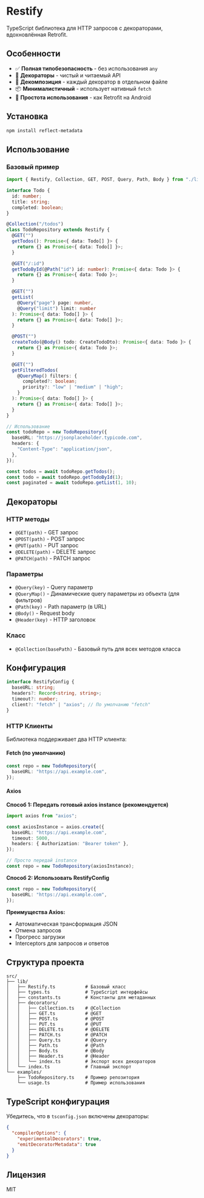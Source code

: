 # Restify

TypeScript библиотека для HTTP запросов с декораторами, вдохновлённая Retrofit.

## Особенности

- ✅ **Полная типобезопасность** - без использования `any`
- 🎨 **Декораторы** - чистый и читаемый API
- 🔧 **Декомпозиция** - каждый декоратор в отдельном файле
- 📦 **Минималистичный** - использует нативный `fetch`
- 🚀 **Простота использования** - как Retrofit на Android

## Установка

```bash
npm install reflect-metadata
```

## Использование

### Базовый пример

```typescript
import { Restify, Collection, GET, POST, Query, Path, Body } from "./lib/index.ts";

interface Todo {
  id: number;
  title: string;
  completed: boolean;
}

@Collection("/todos")
class TodoRepository extends Restify {
  @GET("")
  getTodos(): Promise<{ data: Todo[] }> {
    return {} as Promise<{ data: Todo[] }>;
  }

  @GET("/:id")
  getTodoById(@Path("id") id: number): Promise<{ data: Todo }> {
    return {} as Promise<{ data: Todo }>;
  }

  @GET("")
  getList(
    @Query("page") page: number,
    @Query("limit") limit: number
  ): Promise<{ data: Todo[] }> {
    return {} as Promise<{ data: Todo[] }>;
  }

  @POST("")
  createTodo(@Body() todo: CreateTodoDto): Promise<{ data: Todo }> {
    return {} as Promise<{ data: Todo }>;
  }

  @GET("")
  getFilteredTodos(
    @QueryMap() filters: {
      completed?: boolean;
      priority?: "low" | "medium" | "high";
    }
  ): Promise<{ data: Todo[] }> {
    return {} as Promise<{ data: Todo[] }>;
  }
}

// Использование
const todoRepo = new TodoRepository({
  baseURL: "https://jsonplaceholder.typicode.com",
  headers: {
    "Content-Type": "application/json",
  },
});

const todos = await todoRepo.getTodos();
const todo = await todoRepo.getTodoById(1);
const paginated = await todoRepo.getList(1, 10);
```

## Декораторы

### HTTP методы
- `@GET(path)` - GET запрос
- `@POST(path)` - POST запрос
- `@PUT(path)` - PUT запрос
- `@DELETE(path)` - DELETE запрос
- `@PATCH(path)` - PATCH запрос

### Параметры
- `@Query(key)` - Query параметр
- `@QueryMap()` - Динамические query параметры из объекта (для фильтров)
- `@Path(key)` - Path параметр (в URL)
- `@Body()` - Request body
- `@Header(key)` - HTTP заголовок

### Класс
- `@Collection(basePath)` - Базовый путь для всех методов класса

## Конфигурация

```typescript
interface RestifyConfig {
  baseURL: string;
  headers?: Record<string, string>;
  timeout?: number;
  client?: "fetch" | "axios"; // По умолчанию "fetch"
}
```

### HTTP Клиенты

Библиотека поддерживает два HTTP клиента:

#### Fetch (по умолчанию)
```typescript
const repo = new TodoRepository({
  baseURL: "https://api.example.com",
});
```

#### Axios

**Способ 1: Передать готовый axios instance (рекомендуется)**
```typescript
import axios from "axios";

const axiosInstance = axios.create({
  baseURL: "https://api.example.com",
  timeout: 5000,
  headers: { Authorization: "Bearer token" },
});

// Просто передай instance
const repo = new TodoRepository(axiosInstance);
```

**Способ 2: Использовать RestifyConfig**
```typescript
const repo = new TodoRepository({
  baseURL: "https://api.example.com",
});
```

**Преимущества Axios:**
- Автоматическая трансформация JSON
- Отмена запросов
- Прогресс загрузки
- Interceptors для запросов и ответов

## Структура проекта

```
src/
├── lib/
│   ├── Restify.ts           # Базовый класс
│   ├── types.ts             # TypeScript интерфейсы
│   ├── constants.ts         # Константы для метаданных
│   ├── decorators/
│   │   ├── Collection.ts    # @Collection
│   │   ├── GET.ts           # @GET
│   │   ├── POST.ts          # @POST
│   │   ├── PUT.ts           # @PUT
│   │   ├── DELETE.ts        # @DELETE
│   │   ├── PATCH.ts         # @PATCH
│   │   ├── Query.ts         # @Query
│   │   ├── Path.ts          # @Path
│   │   ├── Body.ts          # @Body
│   │   ├── Header.ts        # @Header
│   │   └── index.ts         # Экспорт всех декораторов
│   └── index.ts             # Главный экспорт
└── examples/
    ├── TodoRepository.ts    # Пример репозитория
    └── usage.ts             # Пример использования
```

## TypeScript конфигурация

Убедитесь, что в `tsconfig.json` включены декораторы:

```json
{
  "compilerOptions": {
    "experimentalDecorators": true,
    "emitDecoratorMetadata": true
  }
}
```

## Лицензия

MIT
